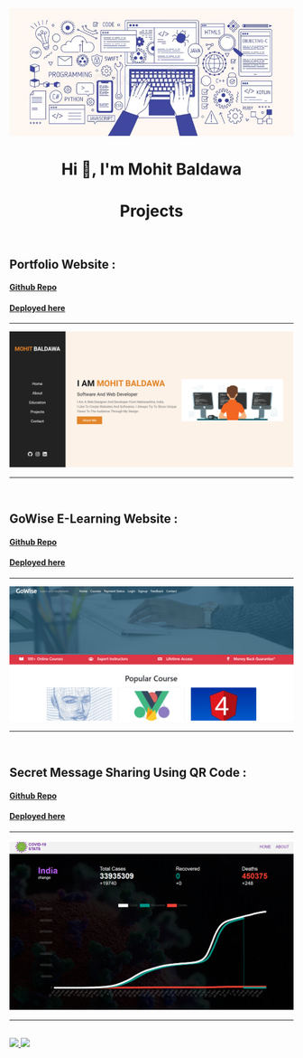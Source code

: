 <a href="https://mohitbaldawa.com" target="_blank"> <img src="./my.gif"/>  </a>

<h1 align="center">Hi 👋, I'm Mohit Baldawa</h1>


<h1 align="center"> Projects</h2><br>
<h2>Portfolio Website : 
 <h4> <a href="https://github.com/MohitBaldawa/Portfolio" target="_blank"> Github Repo </a> </h4>
 <h4> <a href="https://mohitbaldawa.com" target="_blank"> Deployed here </a> </h4> <hr>
 <a href="https://mohitbaldawa.com" target="_blank"> <img src="./portfolio.png"/>  </a> </h2> <hr><br>

<h2>GoWise E-Learning Website :
 <h4> <a href="https://github.com/MohitBaldawa/GoWise-E_learning-Website" target="_blank"> Github Repo </a> </h4> 
  <h4> <a href="https://gowise-e-learning.herokuapp.com/" target="_blank"> Deployed here  </a> </h4> <hr>
 <a href="https://gowise-e-learning.herokuapp.com/" target="_blank"> <img src="./GoWise E-Learning Wesite.jpg"/>  </a> </h2>  <hr><br>

<h2>Secret Message Sharing Using QR Code :
 <h4> <a href="https://github.com/sunilsuryawanshi939/WhatsappChatExplorer" target="_blank"> Github Repo </a> </h4>
 <h4> <a href="#" target="_blank"> Deployed here </a> </h4> <hr>
 <a href="#" target="_blank"> <img src="./Covid-19 Tracker.jpg"/>  </a> </h2>  <hr><br>

<a href="https://github-readme-stats.vercel.app/api?username=MohitBaldawa&show_icons=true&theme=tokyonight">
   <img src='https://github-readme-stats.vercel.app/api?username=MohitBaldawa&show_icons=true&theme=tokyonight'/>
</a>
<a href="https://github-readme-stats.vercel.app/api/top-langs/?username=MohitBaldawa&layout=compact)](https://github.com/anuraghazra/github-readme-stats">
    <img src='https://github-readme-stats.vercel.app/api/top-langs/?username=MohitBaldawa&layout=compact)](https://github.com/anuraghazra/github-readme-stats'/>
</a>
